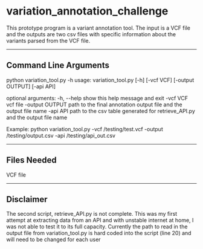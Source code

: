 # variation_annotation_challenge

This prototype program is a variant annotation tool. The input is a VCF file and the outputs are two csv files with specific information about the variants parsed from the VCF file.

----------------------
Command Line Arguments
----------------------

python variation_tool.py -h
usage: variation_tool.py [-h] [-vcf VCF] [-output OUTPUT] [-api API]

optional arguments:
  -h, --help      show this help message and exit
  -vcf VCF        vcf file
  -output OUTPUT  path to the final annotation output file and the output file name
  -api API        path to the csv table generated for retrieve_API.py and the output
                  file name

Example: python variation_tool.py -vcf /testing/test.vcf -output /testing/output.csv -api /testing/api_out.csv

----------------------
Files Needed
----------------------
VCF file 

----------------------
Disclaimer
----------------------

The second script, retrieve_API.py is not complete. This was my first attempt at extracting data from an API and with unstable internet at home, I was not able to test it to its full capacity. Currently the path to read in the output file from variation_tool.py is hard coded into the script (line 20) and will need to be changed for each user

